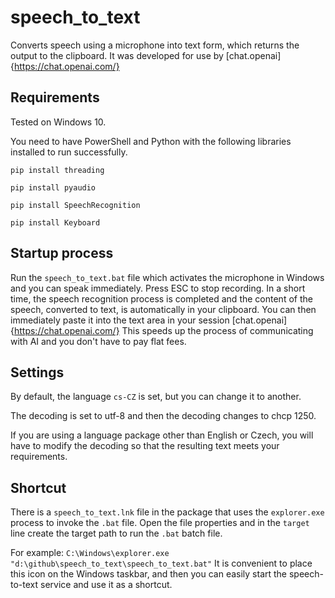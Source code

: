 # speech_to_text

Converts speech using a microphone into text form, which returns the output to the clipboard.
It was developed for use by [chat.openai]{https://chat.openai.com/}

## Requirements

Tested on Windows 10.

You need to have PowerShell and Python with the following libraries installed to run successfully.

`pip install threading`

`pip install pyaudio`

`pip install SpeechRecognition`

`pip install Keyboard`

## Startup process

Run the `speech_to_text.bat` file which activates the microphone in Windows and you can speak immediately.
Press ESC to stop recording.
In a short time, the speech recognition process is completed and the content of the speech, converted to text, is automatically in your clipboard. You can then immediately paste it into the text area in your session [chat.openai]{https://chat.openai.com/}
This speeds up the process of communicating with AI and you don't have to pay flat fees.

## Settings

By default, the language `cs-CZ` is set, but you can change it to another.

The decoding is set to utf-8 and then the decoding changes to chcp 1250.

If you are using a language package other than English or Czech, you will have to modify the decoding so that the resulting text meets your requirements.

## Shortcut

There is a `speech_to_text.lnk` file in the package that uses the `explorer.exe` process to invoke the `.bat` file.
Open the file properties and in the `target` line create the target path to run the `.bat` batch file.

For example:
`C:\Windows\explorer.exe "d:\github\speech_to_text\speech_to_text.bat"`
It is convenient to place this icon on the Windows taskbar, and then you can easily start the speech-to-text service and use it as a shortcut.